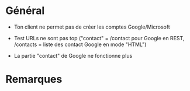 # Général
- Ton client ne permet pas de créer les comptes Google/Microsoft
- Test URLs ne sont pas top ("contact" = /contact pour Google en REST, /contacts = liste des contact Google en mode "HTML")

- La partie "contact" de Google ne fonctionne plus

# Remarques